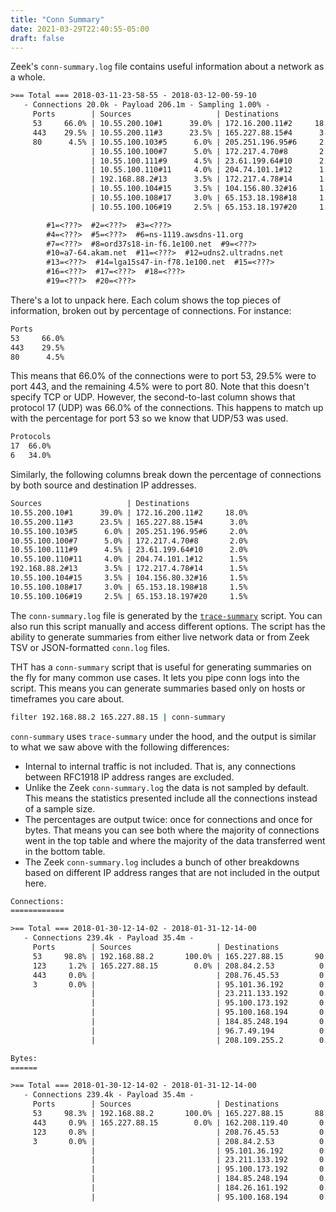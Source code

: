 ```yaml
---
title: "Conn Summary"
date: 2021-03-29T22:40:55-05:00
draft: false
---
```


Zeek's `conn-summary.log` file contains useful information about a network as a whole.

```txt
>== Total === 2018-03-11-23-58-55 - 2018-03-12-00-59-10
   - Connections 20.0k - Payload 206.1m - Sampling 1.00% -
     Ports        | Sources                   | Destinations              | Services           | Protocols | States        |
     53     66.0% | 10.55.200.10#1      39.0% | 172.16.200.11#2     18.0% | dns          66.0% | 17  66.0% | SF      78.5% | 
     443    29.5% | 10.55.200.11#3      23.5% | 165.227.88.15#4      3.0% | ssl          26.0% | 6   34.0% | S0      18.5% | 
     80      4.5% | 10.55.100.103#5      6.0% | 205.251.196.95#6     2.0% | http          7.5% |           | RSTO     2.5% | 
                  | 10.55.100.100#7      5.0% | 172.217.4.70#8       2.0% | -             0.5% |           | RSTR     0.5% | 
                  | 10.55.100.111#9      4.5% | 23.61.199.64#10      2.0% |                    |           |               | 
                  | 10.55.100.110#11     4.0% | 204.74.101.1#12      1.5% |                    |           |               | 
                  | 192.168.88.2#13      3.5% | 172.217.4.78#14      1.5% |                    |           |               | 
                  | 10.55.100.104#15     3.5% | 104.156.80.32#16     1.5% |                    |           |               | 
                  | 10.55.100.108#17     3.0% | 65.153.18.198#18     1.5% |                    |           |               | 
                  | 10.55.100.106#19     2.5% | 65.153.18.197#20     1.5% |                    |           |               | 

        #1=<???>  #2=<???>  #3=<???>  
        #4=<???>  #5=<???>  #6=ns-1119.awsdns-11.org  
        #7=<???>  #8=ord37s18-in-f6.1e100.net  #9=<???>  
        #10=a7-64.akam.net  #11=<???>  #12=udns2.ultradns.net  
        #13=<???>  #14=lga15s47-in-f78.1e100.net  #15=<???>  
        #16=<???>  #17=<???>  #18=<???>  
        #19=<???>  #20=<???>  
```

There's a lot to unpack here. Each colum shows the top pieces of information, broken out by percentage of connections. For instance:

```txt
Ports        
53     66.0% 
443    29.5% 
80      4.5% 
```

This means that 66.0% of the connections were to port 53, 29.5% were to port 443, and the remaining 4.5% were to port 80. Note that this doesn't specify TCP or UDP. However, the second-to-last column shows that protocol 17 (UDP) was 66.0% of the connections. This happens to match up with the percentage for port 53 so we know that UDP/53 was used.

```txt
Protocols 
17  66.0% 
6   34.0% 
```

Similarly, the following columns break down the percentage of connections by both source and destination IP addresses.

```txt
Sources                   | Destinations              
10.55.200.10#1      39.0% | 172.16.200.11#2     18.0% 
10.55.200.11#3      23.5% | 165.227.88.15#4      3.0% 
10.55.100.103#5      6.0% | 205.251.196.95#6     2.0% 
10.55.100.100#7      5.0% | 172.217.4.70#8       2.0% 
10.55.100.111#9      4.5% | 23.61.199.64#10      2.0% 
10.55.100.110#11     4.0% | 204.74.101.1#12      1.5% 
192.168.88.2#13      3.5% | 172.217.4.78#14      1.5% 
10.55.100.104#15     3.5% | 104.156.80.32#16     1.5% 
10.55.100.108#17     3.0% | 65.153.18.198#18     1.5% 
10.55.100.106#19     2.5% | 65.153.18.197#20     1.5% 
```

The `conn-summary.log` file is generated by the [`trace-summary`](https://github.com/zeek/trace-summary) script. You can also run this script manually and access different options. The script has the ability to generate summaries from either live network data or from Zeek TSV or JSON-formatted `conn.log` files.

THT has a `conn-summary` script that is useful for generating summaries on the fly for many common use cases.  It lets you pipe conn logs into the script. This means you can generate summaries based only on hosts or timeframes you care about.

```bash
filter 192.168.88.2 165.227.88.15 | conn-summary
```

`conn-summary` uses `trace-summary` under the hood, and the output is similar to what we saw above with the following differences:
- Internal to internal traffic is not included. That is, any connections between RFC1918 IP address ranges are excluded.
- Unlike the Zeek `conn-summary.log` the data is not sampled by default. This means the statistics presented include all the connections instead of a sample size.
- The percentages are output twice: once for connections and once for bytes. That means you can see both where the majority of connections went in the top table and where the majority of the data transferred went in the bottom table.
- The Zeek `conn-summary.log` includes a bunch of other breakdowns based on different IP address ranges that are not included in the output here.

```txt
Connections:
============

>== Total === 2018-01-30-12-14-02 - 2018-01-31-12-14-00
   - Connections 239.4k - Payload 35.4m - 
     Ports        | Sources                   | Destinations              | Services           | Protocols | States        |
     53     98.8% | 192.168.88.2       100.0% | 165.227.88.15       90.9% | dns          98.8% | 17 100.0% | SF      99.8% | 
     123     1.2% | 165.227.88.15        0.0% | 208.84.2.53          0.5% | ntp           1.2% | 6    0.0% | S0       0.1% | 
     443     0.0% |                           | 208.76.45.53         0.5% | ssl           0.0% | 1    0.0% | REJ      0.0% | 
     3       0.0% |                           | 95.101.36.192        0.2% | -             0.0% |           | OTH      0.0% | 
                  |                           | 23.211.133.192       0.1% |                    |           |               | 
                  |                           | 95.100.173.192       0.1% |                    |           |               | 
                  |                           | 95.100.168.194       0.1% |                    |           |               | 
                  |                           | 184.85.248.194       0.1% |                    |           |               | 
                  |                           | 96.7.49.194          0.1% |                    |           |               | 
                  |                           | 208.109.255.2        0.1% |                    |           |               | 

Bytes:
======

>== Total === 2018-01-30-12-14-02 - 2018-01-31-12-14-00
   - Connections 239.4k - Payload 35.4m - 
     Ports        | Sources                   | Destinations              | Services           | Protocols | States        |
     53     98.3% | 192.168.88.2       100.0% | 165.227.88.15       88.2% | dns          98.3% | 17  99.1% | SF     100.0% | 
     443     0.9% | 165.227.88.15        0.0% | 162.208.119.40       0.9% | ssl           0.9% | 6    0.9% | OTH      0.0% | 
     123     0.8% |                           | 208.76.45.53         0.4% | ntp           0.8% | 1    0.0% | S0       0.0% | 
     3       0.0% |                           | 208.84.2.53          0.4% | -             0.0% |           | REJ      0.0% | 
                  |                           | 95.101.36.192        0.2% |                    |           |               | 
                  |                           | 23.211.133.192       0.2% |                    |           |               | 
                  |                           | 95.100.173.192       0.2% |                    |           |               | 
                  |                           | 184.85.248.194       0.2% |                    |           |               | 
                  |                           | 184.26.161.192       0.2% |                    |           |               | 
                  |                           | 95.100.168.194       0.2% |                    |           |               | 
```



<!-- 
TODO:
Expand on use cases.
Investigate more trace-summary options:
--external - filter out internal to internal traffic (this by default)
--exclude-nets
--intervals - not sure what this would do
--ports - filter out extraneous noise
--resolve-host-names - Does on the fly PTR requests. 
--tcp - could filter out UDP noise
--udp
--min-time - would be useful for incidents
--max-time

Similar projects:
- https://github.com/jbaggs/conn-summary - reads Zeek logs from Elasticsearch.
-->
